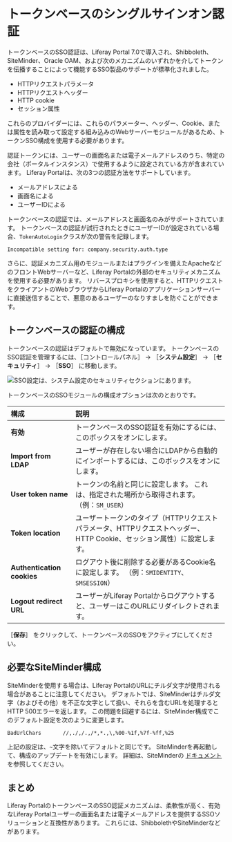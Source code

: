 # トークンベースのシングルサインオン認証

トークンベースのSSO認証は、Liferay Portal 7.0で導入され、Shibboleth、SiteMinder、Oracle OAM、および次のメカニズムのいずれかを介してトークンを伝播することによって機能するSSO製品のサポートが標準化されました。

* HTTPリクエストパラメータ
* HTTPリクエストヘッダー
* HTTP cookie
* セッション属性

これらのプロバイダーには、これらのパラメーター、ヘッダー、Cookie、または属性を読み取って設定する組み込みのWebサーバーモジュールがあるため、トークンSSO構成を使用する必要があります。

認証トークンには、ユーザーの画面名または電子メールアドレスのうち、特定の会社（ポータルインスタンス）で使用するように設定されている方が含まれています。 Liferay Portalは、次の3つの認証方法をサポートしています。

* メールアドレスによる
* 画面名による
* ユーザーIDによる

トークンベースの認証では、メールアドレスと画面名のみがサポートされています。 トークンベースの認証が試行されたときにユーザーIDが設定されている場合、`TokenAutoLogin`クラスが次の警告を記録します。

```
Incompatible setting for: company.security.auth.type
```

さらに、認証メカニズム用のモジュールまたはプラグインを備えたApacheなどのフロントWebサーバーなど、Liferay Portalの外部のセキュリティメカニズムを使用する必要があります。 リバースプロキシを使用すると、HTTPリクエストをクライアントのWebブラウザからLiferay Portalのアプリケーションサーバーに直接送信することで、悪意のあるユーザーのなりすましを防ぐことができます。

<a name="configuring-token-based-authentication" />

## トークンベースの認証の構成

トークンベースの認証はデフォルトで無効になっています。 トークンベースのSSO認証を管理するには、［コントロールパネル］ &rarr; ［**システム設定**］ &rarr; ［**セキュリティ**］ &rarr; ［**SSO**］ に移動します。

![SSO設定は、システム設定のセキュリティセクションにあります。](token-based-authentication/images/01.png)

トークンベースのSSOモジュールの構成オプションは次のとおりです。

| 構成                         | 説明                                                                    |
| :--- | :--- |
| **有効** | トークンベースのSSO認証を有効にするには、このボックスをオンにします。                                  |
| **Import from LDAP** | ユーザーが存在しない場合にLDAPから自動的にインポートするには、このボックスをオンにします。                       |
| **User token name** | トークンの名前と同じに設定します。 これは、指定された場所から取得されます。 （例：`SM_USER`）                  |
| **Token location** | ユーザートークンのタイプ（HTTPリクエストパラメータ、HTTPリクエストヘッダー、HTTP Cookie、セッション属性）に設定します。 |
| **Authentication cookies** | ログアウト後に削除する必要があるCookie名に設定します。 （例：`SMIDENTITY`、`SMSESSION`）           |
| **Logout redirect URL** | ユーザーがLiferay Portalからログアウトすると、ユーザーはこのURLにリダイレクトされます。                  |

［**保存**］ をクリックして、トークンベースのSSOをアクティブにしてください。

<a name="required-siteminder-configuration" />

## 必要なSiteMinder構成

SiteMinderを使用する場合は、Liferay PortalのURLにチルダ文字が使用される場合があることに注意してください。 デフォルトでは、SiteMinderはチルダ文字（およびその他）を不正な文字として扱い、それらを含むURLを処理するとHTTP 500エラーを返します。 この問題を回避するには、SiteMinder構成でこのデフォルト設定を次のように変更します。

```
BadUrlChars       //,./,/.,/*,*.,\,%00-%1f,%7f-%ff,%25
```

上記の設定は、`~`文字を除いてデフォルトと同じです。 SiteMinderを再起動して、構成のアップデートを有効にします。 詳細は、SiteMinderの [ドキュメント](https://techdocs.broadcom.com/us/product-content/recommended-reading/technical-document-index/ca-siteminder-informational-documentation-index.html) を参照してください。

<a name="summary" />

## まとめ

Liferay PortalのトークンベースのSSO認証メカニズムは、柔軟性が高く、有効なLiferay Portalユーザーの画面名または電子メールアドレスを提供するSSOソリューションと互換性があります。 これらには、ShibbolethやSiteMinderなどがあります。
